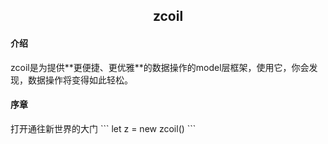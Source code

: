 <h2 align="center">zcoil</center></h3>

<h4>介绍</h5>
zcoil是为提供**更便捷、更优雅**的数据操作的model层框架，使用它，你会发现，数据操作将变得如此轻松。

<h4>序章</h5>
打开通往新世界的大门
```
	let z = new zcoil()
```